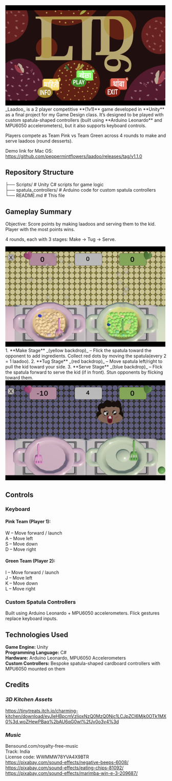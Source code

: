 <img src="https://github.com/peppermintflowers/laadoo/blob/main/Images/Start.png" alt="Game Start Screen" width="500"/>
_Laadoo_ is a 2 player competitive **(1v1)** game developed in **Unity** as a final project for my Game Design class.
It’s designed to be played with custom spatula-shaped controllers (built using **Arduino Leonardo** and MPU6050 accelerometers), but it also supports keyboard controls.

Players compete as Team Pink vs Team Green across 4 rounds to make and serve laadoos (round desserts).

Demo link for Mac OS: https://github.com/peppermintflowers/laadoo/releases/tag/v1.1.0

## Repository Structure  
├── Scripts/                    # Unity C# scripts for game logic  
├── spatula_controllers/        # Arduino code for custom spatula controllers  
└── README.md                   # This file  


## Gameplay Summary

Objective: Score points by making laadoos and serving them to the kid. Player with the most points wins.

4 rounds, each with 3 stages: Make → Tug → Serve.  
   
<img src="https://github.com/peppermintflowers/laadoo/blob/main/Images/Make.png" alt="Game Start Screen" width="500"/>
1. **Make Stage** _(yellow backdrop)_ – Flick the spatula toward the opponent to add ingredients. Collect red dots by moving the spatula(every 2 = 1 laadoo).  
2. **Tug Stage** _(red backdrop)_ – Move spatula left/right to pull the kid toward your side.  
3. **Serve Stage** _(blue backdrop)_ – Flick the spatula forward to serve the kid (if in front). Stun opponents by flicking toward them.
<img src="https://github.com/peppermintflowers/laadoo/blob/main/Images/Serve.png" alt="Game Start Screen" width="500"/>

## Controls
### Keyboard

#### Pink Team (Player 1):
W – Move forward / launch  
A – Move left  
S – Move down  
D – Move right  

#### Green Team (Player 2):
I – Move forward / launch  
J – Move left  
K – Move down  
L – Move right  

### Custom Spatula Controllers

Built using Arduino Leonardo + MPU6050 accelerometers.
Flick gestures replace keyboard inputs.

## Technologies Used

**Game Engine:** Unity  
**Programming Language:** C#  
**Hardware:** Arduino Leonardo, MPU6050 Accelerometers  
**Custom Controllers:** Bespoke spatula-shaped cardboard controllers with MPU6050 mounted on them  

## Credits
### ***3D Kitchen Assets***
https://tinytreats.itch.io/charming-kitchen/download/eyJleHBpcmVzIjoxNzQ0MzQ0Njc1LCJpZCI6Mjk0OTk1MX0%3d.woZHewPBaq%2bAU6qG0wI%2fJv0o3v4%3d

### ***Music***    
Bensound.com/royalty-free-music   
Track: India   
License code: WWMMW78YVA4X9BTR   
https://pixabay.com/sound-effects/negative-beeps-6008/   
https://pixabay.com/sound-effects/eating-chips-81092/   
https://pixabay.com/sound-effects/marimba-win-e-3-209687/   




